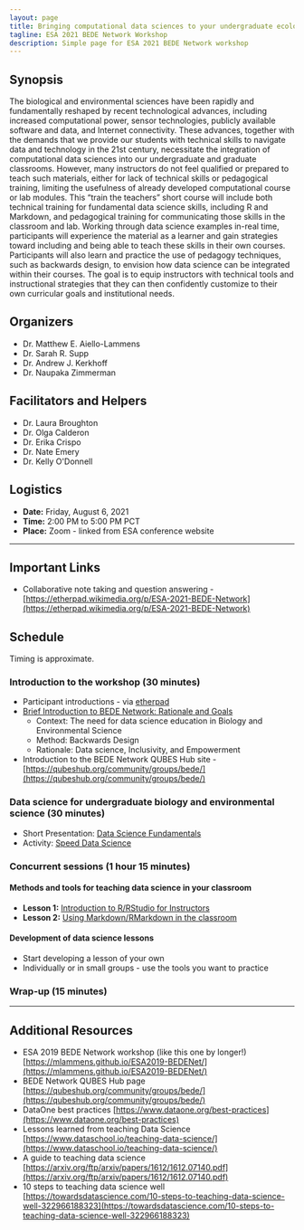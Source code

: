 ```yaml
---
layout: page
title: Bringing computational data sciences to your undergraduate ecology classroom
tagline: ESA 2021 BEDE Network Workshop
description: Simple page for ESA 2021 BEDE Network workshop
---
```


<link rel="shortcut icon" type="image/x-icon" href="favicon.ico">

## Synopsis

The biological and environmental sciences have been rapidly and fundamentally reshaped by recent technological advances, including increased computational power, sensor technologies, publicly available software and data, and Internet connectivity. These advances, together with the demands that we provide our students with technical skills to navigate data and technology in the 21st century, necessitate the integration of computational data sciences into our undergraduate and graduate classrooms. However, many instructors do not feel qualified or prepared to teach such materials, either for lack of technical skills or pedagogical training, limiting the usefulness of already developed computational course or lab modules. This “train the teachers” short course will include both technical training for fundamental data science skills, including R and Markdown, and pedagogical training for communicating those skills in the classroom and lab. Working through data science examples in-real time, participants will experience the material as a learner and gain strategies toward including and being able to teach these skills in their own courses. Participants will also learn and practice the use of pedagogy techniques, such as backwards design, to envision how data science can be integrated within their courses. The goal is to equip instructors with technical tools and instructional strategies that they can then confidently customize to their own curricular goals and institutional needs.

## Organizers

* Dr. Matthew E. Aiello-Lammens
* Dr. Sarah R. Supp
* Dr. Andrew J. Kerkhoff
* Dr. Naupaka Zimmerman

## Facilitators and Helpers

* Dr. Laura Broughton
* Dr. Olga Calderon
* Dr. Erika Crispo
* Dr. Nate Emery
* Dr. Kelly O'Donnell

## Logistics

* **Date:** Friday, August 6, 2021
* **Time:** 2:00 PM to 5:00 PM PCT
* **Place:** Zoom - linked from ESA conference website

***

## Important Links

* Collaborative note taking and question answering - [https://etherpad.wikimedia.org/p/ESA-2021-BEDE-Network](https://etherpad.wikimedia.org/p/ESA-2021-BEDE-Network)


## Schedule

Timing is approximate.

### Introduction to the workshop (30 minutes)

* Participant introductions - via [etherpad](https://etherpad.wikimedia.org/p/ESA-2021-BEDE-Network)
* [Brief Introduction to BEDE Network: Rationale and Goals](docs/ESA_BEDE_Workshop_Intro.pptx)
    * Context: The need for data science education in Biology and Environmental Science
    * Method: Backwards Design
    * Rationale: Data science, Inclusivity, and Empowerment
* Introduction to the BEDE Network QUBES Hub site - [https://qubeshub.org/community/groups/bede/](https://qubeshub.org/community/groups/bede/)

### Data science for undergraduate biology and environmental science (30 minutes)

* Short Presentation: [Data Science Fundamentals](docs/ESA2019DataScienceFundamentals.pptx)
* Activity: [Speed Data Science](docs/ESA2019-Speed-Data-Science-Activity.html)

### Concurrent sessions (1 hour 15 minutes)

#### Methods and tools for teaching data science in your classroom 

* **Lesson 1:** [Introduction to R/RStudio for Instructors](docs/ESA2019-Intro-to-RStudio.html)
* **Lesson 2:** [Using Markdown/RMarkdown in the classroom](docs/ESA2019-Using-RMarkdown.html)

#### Development of data science lessons

* Start developing a lesson of your own
* Individually or in small groups - use the tools you want to practice

### Wrap-up (15 minutes)

***

## Additional Resources

* ESA 2019 BEDE Network workshop (like this one by longer!) [https://mlammens.github.io/ESA2019-BEDENet/](https://mlammens.github.io/ESA2019-BEDENet/)
* BEDE Network QUBES Hub page [https://qubeshub.org/community/groups/bede/](https://qubeshub.org/community/groups/bede/)
* DataOne best practices [https://www.dataone.org/best-practices](https://www.dataone.org/best-practices)
* Lessons learned from teaching Data Science [https://www.dataschool.io/teaching-data-science/](https://www.dataschool.io/teaching-data-science/)
* A guide to teaching data science [https://arxiv.org/ftp/arxiv/papers/1612/1612.07140.pdf](https://arxiv.org/ftp/arxiv/papers/1612/1612.07140.pdf)
* 10 steps to teaching data science well [https://towardsdatascience.com/10-steps-to-teaching-data-science-well-322966188323](https://towardsdatascience.com/10-steps-to-teaching-data-science-well-322966188323)



